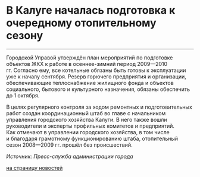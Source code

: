 # В Калуге началась подготовка к очередному отопительному сезону

****

Городской Управой утверждён план мероприятий по подготовке объектов ЖКХ к
работе в осеннее-зимний период 2009—2010 гг. Согласно ему, все котельные
обязаны быть готовы к эксплуатации уже к началу сентября. Резерв горючего
предприятия и организации, обеспечивающие теплоснабжение жилищного фонда и
объектов социального, бытового и культурного назначения, обязаны обеспечить до
1 октября.

В целях регулярного контроля за ходом ремонтных и подготовительных работ
создан координационный штаб во главе с начальником управления городского
хозяйства Калуги. В него также вошли руководители и эксперты профильных
комитетов и предприятий.  
Как отмечают в управлении городского хозяйства, в том числе и благодаря
грамотному функционированию штаба, отопительный сезон 2008—2009 гг. прошёл без
происшествий.

_Источник: Пресс-служба администрации города_

[на страницу новостей](http://www.teplokomplekt.com/news.shtml)


